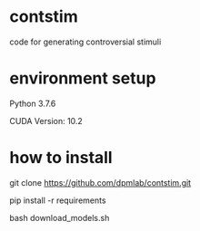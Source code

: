 # contstim
code for generating controversial stimuli

# environment setup

Python 3.7.6

CUDA Version: 10.2 

# how to install

git clone https://github.com/dpmlab/contstim.git

pip install -r requirements

bash download_models.sh


